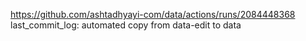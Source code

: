 https://github.com/ashtadhyayi-com/data/actions/runs/2084448368
last_commit_log: automated copy from data-edit to data